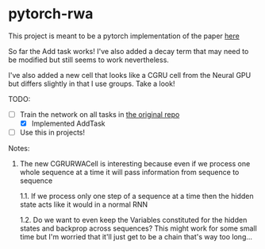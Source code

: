 # pytorch-rwa

This project is meant to be a pytorch implementation of the paper [here](https://arxiv.org/pdf/1703.01253.pdf)

So far the Add task works! I've also added a decay term that may need to be modified but still 
seems to work nevertheless.

I've also added a new cell that looks like a CGRU cell from the Neural GPU but differs slightly in that I use groups.
Take a look!

TODO:
- [ ] Train the network on all tasks in [the original repo](https://github.com/jostmey/rwa)
    - [x] Implemented AddTask
- [ ] Use this in projects!

Notes:
1. The new CGRURWACell is interesting because even if we process one whole sequence at a time it will pass information from sequence to sequence

    1.1. If we process only one step of a sequence at a time then the hidden state acts like it would in a normal RNN
    
    1.2. Do we want to even keep the Variables constituted for the hidden states and backprop across sequences? This might work for some small time but I'm worried that it'll just get to be a chain that's way too long...
